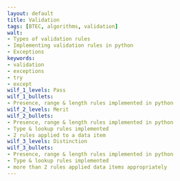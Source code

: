 ```yaml
---
layout: default
title: Validation
tags: [BTEC, algorithms, validation]
walt:
- Types of validation rules
- Implementing validation rules in python
- Exceptions
keywords:
- validation
- exceptions
- try
- except
wilf_1_levels: Pass
wilf_1_bullets:
- Presence, range & length rules implemented in python
wilf_2_levels: Merit
wilf_2_bullets:
- Presence, range & length rules implemented in python
- Type & lookup rules implemented
- 2 rules applied to a data item
wilf_3_levels: Distinction
wilf_3_bullets:
- Presence, range & length rules implemented in python
- Type & lookup rules implemented
- more than 2 rules applied data items appropriately
---
```

